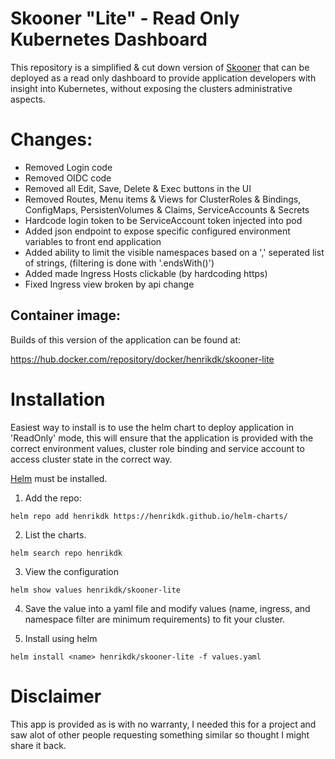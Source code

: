 # Skooner "Lite" - Read Only Kubernetes Dashboard

This repository is a simplified & cut down version of [Skooner](https://github.com/skooner-k8s/skooner) that can be deployed as a read only dashboard to provide application developers with insight into Kubernetes, without exposing the clusters administrative aspects.

# Changes: 
- Removed Login code
- Removed OIDC code
- Removed all Edit, Save, Delete & Exec buttons in the UI
- Removed Routes, Menu items & Views for ClusterRoles & Bindings, ConfigMaps, PersistenVolumes & Claims, ServiceAccounts & Secrets 
- Hardcode login token to be ServiceAccount token injected into pod
- Added json endpoint to expose specific configured environment variables to front end application
- Added ability to limit the visible namespaces based on a ',' seperated list of strings, (filtering is done with '.endsWith()')
- Added made Ingress Hosts clickable (by hardcoding https) 
- Fixed Ingress view broken by api change

## Container image:
Builds of this version of the application can be found at:  

https://hub.docker.com/repository/docker/henrikdk/skooner-lite

# Installation
Easiest way to install is to use the helm chart to deploy application in 'ReadOnly' mode, this will ensure that the application is provided with the correct environment values, cluster role binding and service account to access cluster state in the correct way.

[Helm](https://helm.sh) must be installed.

1. Add the repo:

```
helm repo add henrikdk https://henrikdk.github.io/helm-charts/
```

2. List the charts.
```
helm search repo henrikdk
```

3. View the configuration
```
helm show values henrikdk/skooner-lite
```

4. Save the value into a yaml file and modify values (name, ingress, and namespace filter are minimum requirements) to fit your cluster.

5. Install using helm
```
helm install <name> henrikdk/skooner-lite -f values.yaml
```

# Disclaimer
This app is provided as is with no warranty, I needed this for a project and saw alot of other people requesting something similar so thought I might share it back.
